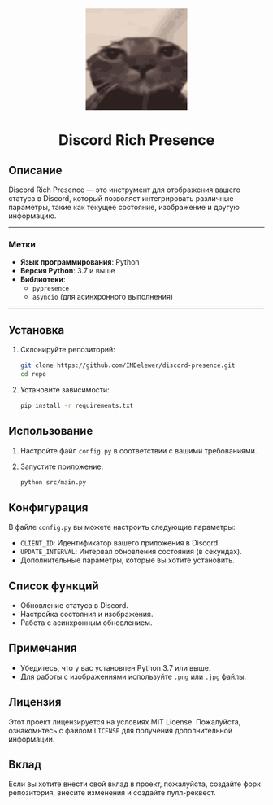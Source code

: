 <div align="center">
    <img src="src/images/icon.png" alt="Discord Rich Presence" width="200" height="200" />
</div>

<div align="center">
    <h1>Discord Rich Presence</h1>
</div>


## Описание

Discord Rich Presence — это инструмент для отображения вашего статуса в Discord, который позволяет интегрировать различные параметры, такие как текущее состояние, изображение и другую информацию.

---

### Метки

- **Язык программирования**: Python
- **Версия Python**: 3.7 и выше
- **Библиотеки**:
  - `pypresence`
  - `asyncio` (для асинхронного выполнения)
  
---

## Установка

1. Склонируйте репозиторий:

    ```bash
    git clone https://github.com/IMDelewer/discord-presence.git
    cd repo
    ```

2. Установите зависимости:

    ```bash
    pip install -r requirements.txt
    ```

## Использование

1. Настройте файл `config.py` в соответствии с вашими требованиями.
2. Запустите приложение:

    ```bash
    python src/main.py
    ```

## Конфигурация

В файле `config.py` вы можете настроить следующие параметры:

- `CLIENT_ID`: Идентификатор вашего приложения в Discord.
- `UPDATE_INTERVAL`: Интервал обновления состояния (в секундах).
- Дополнительные параметры, которые вы хотите установить.

## Список функций

- Обновление статуса в Discord.
- Настройка состояния и изображения.
- Работа с асинхронным обновлением.

## Примечания

- Убедитесь, что у вас установлен Python 3.7 или выше.
- Для работы с изображениями используйте `.png` или `.jpg` файлы.

## Лицензия

Этот проект лицензируется на условиях MIT License. Пожалуйста, ознакомьтесь с файлом `LICENSE` для получения дополнительной информации.

## Вклад

Если вы хотите внести свой вклад в проект, пожалуйста, создайте форк репозитория, внесите изменения и создайте пулл-реквест.

